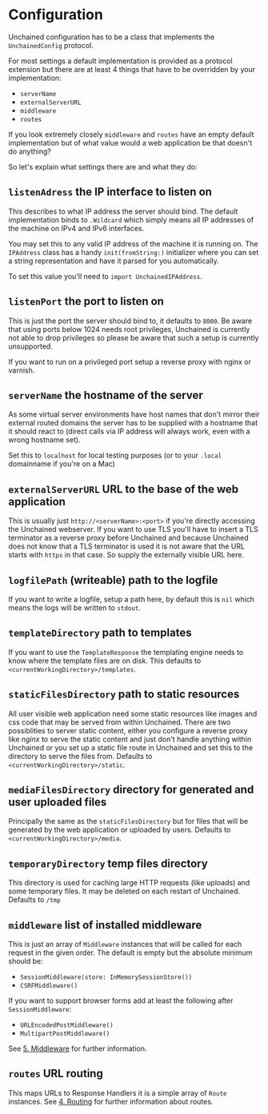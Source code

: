 # Configuration

Unchained configuration has to be a class that implements the `UnchainedConfig` protocol.

For most settings a default implementation is provided as a protocol extension but there are at least 4 things that have to be overridden by your implementation:

- `serverName`
- `externalServerURL`
- `middleware`
- `routes`

If you look extremely closely `middleware` and `routes` have an empty default implementation but of what value would a web application be that doesn't do anything?

So let's explain what settings there are and what they do:

## `listenAdress` the IP interface to listen on

This describes to what IP address the server should bind. The default implementation binds to `.Wildcard` which simply means all IP addresses of the machine on IPv4 and IPv6 interfaces.

You may set this to any valid IP address of the machine it is running on.
The `IPAddress` class has a handy `init(fromString:)` initializer where you can set a string representation and have it parsed for you automatically.

To set this value you'll need to `import UnchainedIPAddress`.

## `listenPort` the port to listen on

This is just the port the server should bind to, it defaults to `8000`. Be aware that using ports below 1024 needs root privileges, Unchained is currently not able to drop privileges so please be aware that such a setup is currently unsupported.

If you want to run on a privileged port setup a reverse proxy with nginx or varnish.

## `serverName` the hostname of the server

As some virtual server environments have host names that don't mirror their external routed domains the server has to be supplied with a hostname that it should react to (direct calls via IP address will always work, even with a wrong hostname set).

Set this to `localhost` for local testing purposes (or to your `.local` domainname if you're on a Mac)

## `externalServerURL` URL to the base of the web application

This is usually just `http://<serverName>:<port>` if you're directly accessing the Unchained webserver. If you want to use TLS you'll have to insert a TLS terminator as a reverse proxy before Unchained and because Unchained does not know that a TLS terminator is used it is not aware that the URL starts with `https` in that case. So supply the externally visible URL here.

## `logfilePath` (writeable) path to the logfile

If you want to write a logfile, setup a path here, by default this is `nil` which means the logs will be written to `stdout`.

## `templateDirectory` path to templates

If you want to use the `TemplateResponse` the templating engine needs to know where the template files are on disk. This defaults to `<currentWorkingDirectory>/templates`.

## `staticFilesDirectory` path to static resources

All user visible web application need some static resources like images and css code that may be served from within Unchained. There are two possiblities to server static content, either you configure a reverse proxy like _nginx_ to serve the static content and just don't handle anything within Unchained or you set up a static file route in Unchained and set this to the directory to serve the files from. Defaults to `<currentWorkingDirectory>/static`.

## `mediaFilesDirectory` directory for generated and user uploaded files

Principally the same as the `staticFilesDirectory` but for files that will be generated by the web application or uploaded by users. Defaults to `<currentWorkingDirectory>/media`.

## `temporaryDirectory` temp files directory

This directory is used for caching large HTTP requests (like uploads) and some temporary files. It may be deleted on each restart of Unchained. Defaults to `/tmp`

## `middleware` list of installed middleware

This is just an array of `Middleware` instances that will be called for each request in the given order. The default is empty but the absolute minimum should be:

- `SessionMiddleware(store: InMemorySessionStore())`
- `CSRFMiddleware()`

If you want to support browser forms add at least the following after `SessionMiddleware`:

- `URLEncodedPostMiddleware()`
- `MultipartPostMiddleware()`

See [5. Middleware](middleware.html) for further information.

## `routes` URL routing

This maps URLs to Response Handlers it is a simple array of `Route` instances.
See [4. Routing](routing.html) for further information about routes.
